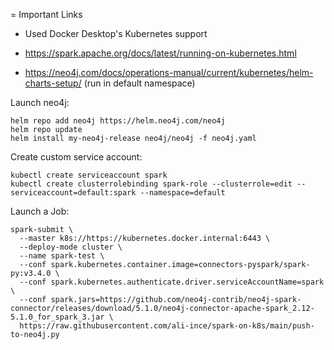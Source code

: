 = Important Links

- Used Docker Desktop's Kubernetes support

- https://spark.apache.org/docs/latest/running-on-kubernetes.html
- https://neo4j.com/docs/operations-manual/current/kubernetes/helm-charts-setup/ (run in default namespace)

Launch neo4j:

```shell
helm repo add neo4j https://helm.neo4j.com/neo4j
helm repo update
helm install my-neo4j-release neo4j/neo4j -f neo4j.yaml
```

Create custom service account:
```shell
kubectl create serviceaccount spark
kubectl create clusterrolebinding spark-role --clusterrole=edit --serviceaccount=default:spark --namespace=default
```

Launch a Job:
```shell
spark-submit \
  --master k8s://https://kubernetes.docker.internal:6443 \
  --deploy-mode cluster \
  --name spark-test \
  --conf spark.kubernetes.container.image=connectors-pyspark/spark-py:v3.4.0 \
  --conf spark.kubernetes.authenticate.driver.serviceAccountName=spark \
  --conf spark.jars=https://github.com/neo4j-contrib/neo4j-spark-connector/releases/download/5.1.0/neo4j-connector-apache-spark_2.12-5.1.0_for_spark_3.jar \
  https://raw.githubusercontent.com/ali-ince/spark-on-k8s/main/push-to-neo4j.py
```